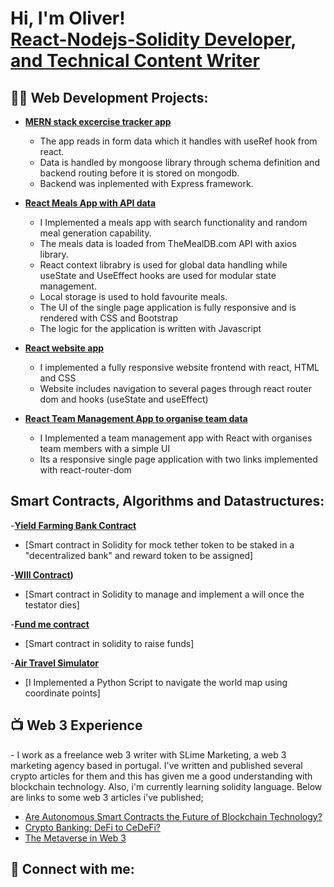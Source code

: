 <h1>Hi, I'm Oliver! <br/><a href="https://github.com/DOTcodez">React-Nodejs-Solidity Developer</a>, <a href="https://hackernoon.com/u/oliveremeka"> and Technical Content Writer </a></h1>

<h2>👨‍💻 Web Development Projects:</h2>

- <b>[MERN stack excercise tracker app](https://github.com/DOTcodez/MERN-Stack-App)</b>
  - The app reads in form data which it handles with useRef hook from react.
  - Data is handled by mongoose library through schema definition and backend routing before it is stored on mongodb.
  - Backend was inplemented with Express framework.

- <b>[React Meals App with API data](https://github.com/DOTcodez/React-Meals-App)</b>
  - I Implemented a meals app with search functionality and random meal generation capability. 
  - The meals data is loaded from TheMealDB.com API with axios library.
  - React context librabry is used for global data handling while useState and UseEffect hooks are used for modular state management.
  - Local storage is used to hold favourite meals.
  - The UI of the single page application is fully responsive and is rendered with CSS and Bootstrap
  - The logic for the application is written with Javascript
  
- <b>[React website app](https://github.com/DOTcodez/React-Website)</b>
  - I implemented a fully responsive website frontend with react, HTML and CSS
  - Website includes navigation to several pages through react router dom and hooks (useState and useEffect)

  
- <b>[React Team Management App to organise team data](https://github.com/DOTcodez/React-Team-Members-App)</b>
  - I Implemented a team management app with React with organises team members with a simple UI
  - Its a responsive single page application with two links implemented with react-router-dom
  

<h2>Smart Contracts, Algorithms and Datastructures:</h2>

-<b>[Yield Farming Bank Contract](https://github.com/DOTcodez/Yield-Farming-Contract/tree/main/Yield%20Farming%20Contract)</b>
  - [Smart contract in Solidity for mock tether token to be staked in a "decentralized bank" and reward token to be assigned]
  
-<b>[WIll Contract](https://github.com/DOTcodez/Smart_Contract_Will/tree/main/Will%20Contract))</b>
  - [Smart contract in Solidity to manage and implement a will once the testator dies]
  
-<b>[Fund me contract](https://github.com/DOTcodez/Fund_Me_Contract/tree/main/Fund%20Me%20Contract)</b>
  - [Smart contract in solidity to raise funds]
  
-<b>[Air Travel Simulator](https://github.com/DOTcodez/Air-Travel-Simulator)</b>
  - [I Implemented a Python Script to navigate the world map using coordinate points]
  

<h2>📺 Web 3 Experience</h2>
- I work as a freelance web 3 writer with SLime Marketing, a web 3 marketing agency based in portugal. I've written and published several crypto articles for them and this has given me a good understanding with blockchain technology. Also, i'm currently learning solidity language. Below are links to some web 3 articles i've published;

- [Are Autonomous Smart Contracts the Future of Blockchain Technology?](https://hackernoon.com/are-autonomous-smart-contracts-the-future-of-blockchain-technology)
- [Crypto Banking: DeFi to CeDeFi?](https://hackernoon.com/crypto-banking-defi-to-cedefi)
- [The Metaverse in Web 3](https://hackernoon.com/the-metaverse-in-web-3)

<h2> 🤳 Connect with me:</h2>

[twitter]: https://twitter.com/IfediorahOliver
[facebook]: https://www.facebook.com//IfediorahOliverEmeka
